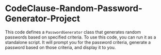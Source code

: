 # CodeClause-Random-Password-Generator-Project
This code defines a `PasswordGenerator` class that generates random passwords based on specified criteria.   To use this code, you can run it as a standalone script. It will prompt you for the password criteria, generate a password based on those criteria, and display it to you. 
